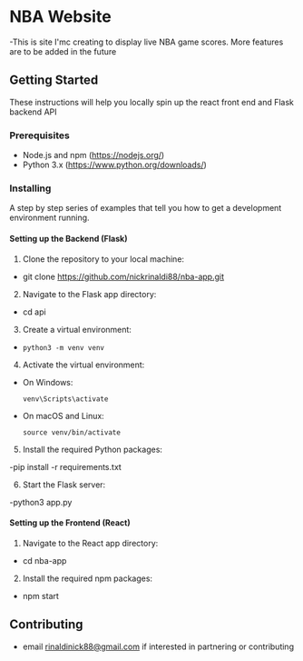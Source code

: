 # NBA Website

-This is site I'mc creating to display live NBA game scores. More features are to be added in the future 

## Getting Started

These instructions will help you locally spin up the react front end and Flask backend API 

### Prerequisites

- Node.js and npm (https://nodejs.org/)
- Python 3.x (https://www.python.org/downloads/)

### Installing

A step by step series of examples that tell you how to get a development environment running.

#### Setting up the Backend (Flask)

1. Clone the repository to your local machine:

- git clone https://github.com/nickrinaldi88/nba-app.git

2. Navigate to the Flask app directory:

- cd api

3. Create a virtual environment:

- ```python3 -m venv venv```

4. Activate the virtual environment:

- On Windows:
  ```
  venv\Scripts\activate
  ```
- On macOS and Linux:
  ```
  source venv/bin/activate
  ```

5. Install the required Python packages:

-pip install -r requirements.txt

6. Start the Flask server:

-python3 app.py

#### Setting up the Frontend (React)

1. Navigate to the React app directory:

- cd nba-app

2. Install the required npm packages:

- npm start



## Contributing

- email rinaldinick88@gmail.com if interested in partnering or contributing